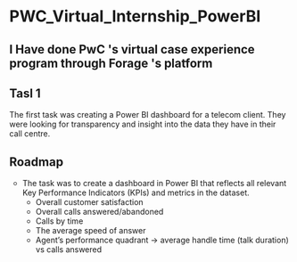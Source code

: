 # PWC_Virtual_Internship_PowerBI

## I Have done PwC 's virtual case experience program through Forage 's platform
## Tasl 1
The first task  was creating a Power BI dashboard for a telecom client. 
They were looking for transparency and insight into the data they have in their call centre.
## Roadmap
<ul style="list-style-type:circle;">
  <li>The task was to create a dashboard in Power BI that reflects all relevant Key Performance Indicators (KPIs) and metrics in the dataset.

- Overall customer satisfaction
- Overall calls answered/abandoned
- Calls by time
- The average speed of answer
- Agent’s performance quadrant -> average handle time (talk duration) vs calls answered</li>
  
 
